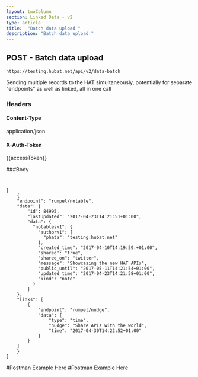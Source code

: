 ```yaml
---
layout: twoColumn
section: Linked Data - v2
type: article
title:  "Batch data upload "
description: "Batch data upload "
---
```


## POST - Batch data upload 
   
`https://testing.hubat.net/api/v2/data-batch`

Sending multiple records to the HAT simultaneously, potentially for separate "endpoints" as well as linked, all in one call


### Headers

#### Content-Type
application/json
#### X-Auth-Token
{{accessToken}}

###Body
```


[
	{
	"endpoint": "rumpel/notable",
	"data": {
	    "id": 84995,
	    "lastUpdated": "2017-04-23T14:21:51+01:00",
	    "data": {
	      "notablesv1": {
	        "authorv1": {
	          "phata": "testing.hubat.net"
	        },
	        "created_time": "2017-04-10T14:19:59:+01:00",
	        "shared": "true",
	        "shared_on": "twitter",
	        "message": "Showcasing the new HAT APIs",
	        "public_until": "2017-05-11T14:21:54+01:00",
	        "updated_time": "2017-04-23T14:21:58+01:00",
	        "kind": "note"
	      }
		}
	},
	"links": [
		{
			"endpoint": "rumpel/nudge",
			"data": {
			    "type": "time",
			    "nudge": "Share APIs with the world",
			    "time": "2017-04-30T14:22:52+01:00"
			}
		}
	]
	}
]

```

#Postman Example Here
#Postman Example Here
